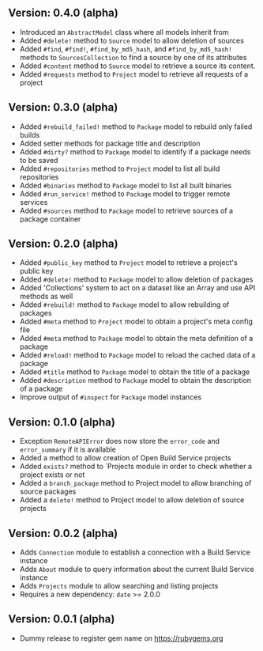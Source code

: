 ## Version: 0.4.0 (alpha)

- Introduced an `AbstractModel` class where all models inherit from
- Added `#delete!` method to `Source` model to allow deletion of sources
- Added `#find`, `#find!`, `#find_by_md5_hash`, and `#find_by_md5_hash!` methods to
  `SourcesCollection` to find a source by one of its attributes
- Added `#content` method to `Source` model to retrieve a source its content.
- Added `#requests` method to `Project` model to retrieve all requests of a project

## Version: 0.3.0 (alpha)

- Added `#rebuild_failed!` method to `Package` model to rebuild only failed builds
- Added setter methods for package title and description
- Added `#dirty?` method to `Package` model to identify if a package needs to be saved
- Added `#repositories` method to `Project` model to list all build repositories
- Added `#binaries` method to `Package` model to list all built binaries
- Added `#run_service!` method to `Package` model to trigger remote services
- Added `#sources` method to `Package` model to retrieve sources of a package container

## Version: 0.2.0 (alpha)

- Added `#public_key` method to `Project` model to retrieve a project's public key
- Added `#delete!` method to `Package` model to allow deletion of packages
- Added 'Collections' system to act on a dataset like an Array and use API methods as well
- Added `#rebuild!` method to `Package` model to allow rebuilding of packages
- Added `#meta` method to `Project` model to obtain a project's meta config file
- Added `#meta` method to `Package` model to obtain the meta definition of a package
- Added `#reload!` method to `Package` model to reload the cached data of a package
- Added `#title` method to `Package` model to obtain the title of a package
- Added `#description` method to `Package` model to obtain the description of a package
- Improve output of `#inspect` for `Package` model instances

## Version: 0.1.0 (alpha)

- Exception `RemoteAPIError` does now store the `error_code` and `error_summary` if it is available
- Added a method to allow creation of Open Build Service projects
- Added `exists?` method to `Projects module in order to check whether a project exists or not
- Added a `branch_package` method to Project model to allow branching of source packages
- Added a `delete!` method to Project model to allow deletion of source projects

## Version: 0.0.2 (alpha)

- Adds `Connection` module to establish a connection with a Build Service instance
- Adds `About` module to query information about the current Build Service instance
- Adds `Projects` module to allow searching and listing projects
- Requires a new dependency: `date` >= 2.0.0

## Version: 0.0.1 (alpha)

- Dummy release to register gem name on https://rubygems.org
